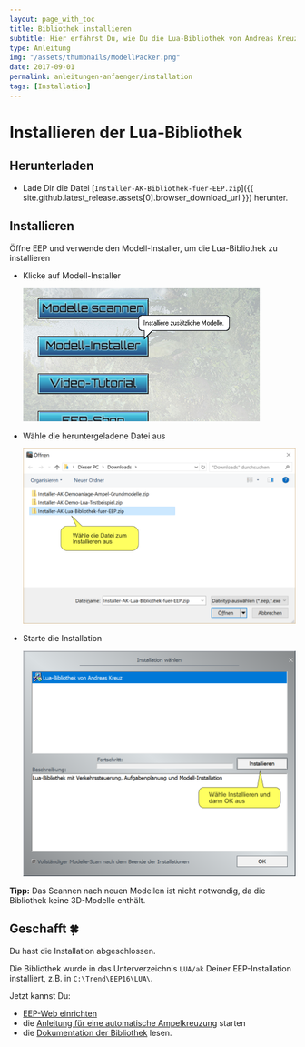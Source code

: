 ```yaml
---
layout: page_with_toc
title: Bibliothek installieren
subtitle: Hier erfährst Du, wie Du die Lua-Bibliothek von Andreas Kreuz herunterladen und direkt in EEP installieren kannst.
type: Anleitung
img: "/assets/thumbnails/ModellPacker.png"
date: 2017-09-01
permalink: anleitungen-anfaenger/installation
tags: [Installation]
---
```


# Installieren der Lua-Bibliothek

## Herunterladen

- Lade Dir die Datei [`Installer-AK-Bibliothek-fuer-EEP.zip`]({{ site.github.latest_release.assets[0].browser_download_url }}) herunter.

## Installieren

Öffne EEP und verwende den Modell-Installer, um die Lua-Bibliothek zu installieren

- Klicke auf Modell-Installer

  ![BILD](../assets/tutorial/installation/Installation-Modell-Installer.png)

- Wähle die heruntergeladene Datei aus

  ![BILD](../assets/tutorial/installation/Installation-Datei-waehlen.png)

- Starte die Installation

  ![BILD](../assets/tutorial/installation/Installation-Modell-installieren.png)

**Tipp:** Das Scannen nach neuen Modellen ist nicht notwendig, da die Bibliothek keine 3D-Modelle enthält.

## Geschafft 🍀

Du hast die Installation abgeschlossen.

Die Bibliothek wurde in das Unterverzeichnis `LUA/ak` Deiner EEP-Installation installiert, z.B. in `C:\Trend\EEP16\LUA\`.

Jetzt kannst Du:

- [EEP-Web einrichten](../anleitungen-fortgeschrittene/einrichten-von-eep-web)
- die [Anleitung für eine automatische Ampelkreuzung](../anleitungen-fortgeschrittene/ampelkreuzung) starten
- die [Dokumentation der Bibliothek](../LUA/ak/) lesen.
